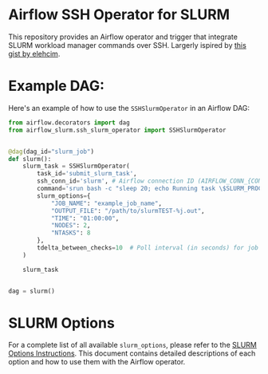 # Airflow SSH Operator for SLURM

This repository provides an Airflow operator and trigger that integrate SLURM workload manager commands over SSH. Largerly ispired by [this gist by elehcim](https://gist.github.com/elehcim/52150ab6711d49b63d175bd4c8fe3efd).

# Example DAG:

Here's an example of how to use the `SSHSlurmOperator` in an Airflow DAG:

```python
from airflow.decorators import dag
from airflow_slurm.ssh_slurm_operator import SSHSlurmOperator


@dag(dag_id="slurm_job")
def slurm():
    slurm_task = SSHSlurmOperator(
        task_id='submit_slurm_task',
        ssh_conn_id='slurm', # Airflow connection ID (AIRFLOW_CONN_{CONN_ID})
        command='srun bash -c "sleep 20; echo Running task \$SLURM_PROCID on node \$(hostname)"',  # Example command for SLURM job
        slurm_options={
            "JOB_NAME": "example_job_name",
            "OUTPUT_FILE": "/path/to/slurmTEST-%j.out",
            "TIME": "01:00:00",
            "NODES": 2,
            "NTASKS": 8
        },
        tdelta_between_checks=10  # Poll interval (in seconds) for job status
    )

    slurm_task


dag = slurm()
```

# SLURM Options

For a complete list of all available `slurm_options`, please refer to the [SLURM Options Instructions](./SLURM_OPTIONS.md). This document contains detailed descriptions of each option and how to use them with the Airflow operator.